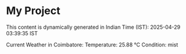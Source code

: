 # My Project

This content is dynamically generated in Indian Time (IST): 2025-04-29 03:39:35 IST


Current Weather in Coimbatore:
Temperature: 25.88 °C
Condition: mist
